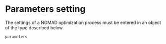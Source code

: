 # Parameters setting

The settings of a NOMAD optimization process must be entered in an object of the type described below.

```@docs
parameters
```
